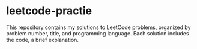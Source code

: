 # leetcode-practie

This repository contains my solutions to LeetCode problems, organized by problem number, title, and programming language. Each solution includes the code, a brief explanation.

